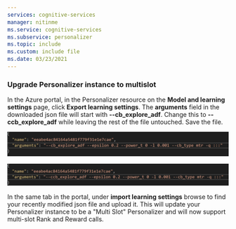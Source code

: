 ```yaml
---
services: cognitive-services
manager: nitinme
ms.service: cognitive-services
ms.subservice: personalizer
ms.topic: include
ms.custom: include file
ms.date: 03/23/2021
---
```

### Upgrade Personalizer instance to multislot

In the Azure portal, in the Personalizer resource on the **Model and learning settings** page, click **Export learning settings**. The **arguments** field in the downloaded json file will start with **--cb_explore_adf**. Change this to **--ccb_explore_adf** while leaving the rest of the file untouched. Save the file. 

![Learning settings before change](../media/settings/learning-settings-pre-upgrade.png)

![Learning settings after change](../media/settings/learning-settings-post-upgrade.png)

In the same tab in the portal, under **import learning settings** browse to find your recently modified json file and upload it. This will update your Personalizer instance to be a "Multi Slot" Personalizer and will now support multi-slot Rank and Reward calls.